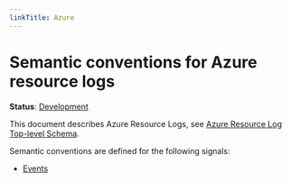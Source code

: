 ```yaml
---
linkTitle: Azure
---
```


# Semantic conventions for Azure resource logs

**Status**: [Development][DocumentStatus]

This document describes Azure Resource Logs, see [Azure Resource Log Top-level Schema][AzureResourceSchema].

Semantic conventions are defined for the following signals:

* [Events](azure-events.md)

[DocumentStatus]: https://opentelemetry.io/docs/specs/otel/document-status
[AzureResourceSchema]: https://learn.microsoft.com/azure/azure-monitor/essentials/resource-logs-schema#top-level-common-schema
